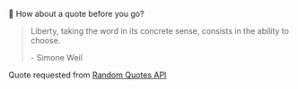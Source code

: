 📣 How about a quote before you go?

> Liberty, taking the word in its concrete sense, consists in the ability to choose.
>
> <p>- Simone Weil</p>

Quote requested from [Random Quotes API](https://github.com/lukePeavey/quotable)
